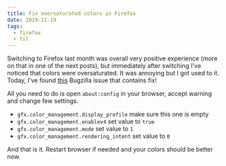 ```yaml
---
title: Fix oversaturated colors in Firefox
date: 2019-11-19
tags:
  - firefox
  - til
---
```


Switching to Firefox last month was overall very positive experience
(more on that in one of the next posts), but immediately after switching
I've noticed that colors were oversaturated. It was annoying but I got
used to it. Today, I've found
[this](https://bugzilla.mozilla.org/show_bug.cgi?id=1250461) Bugzilla
issue that contains fix!

All you need to do is open `about:config` in your browser, accept
warning and change few settings.

- `gfx.color_management.display_profile` make sure this one is empty
- `gfx.color_management.enablev4` set value to `true`
- `gfx.color_management.mode` set value to `1`
- `gfx.color_management.rendering_intent` set value to `0`

And that is it. Restart browser if needed and your colors should be
better now.
